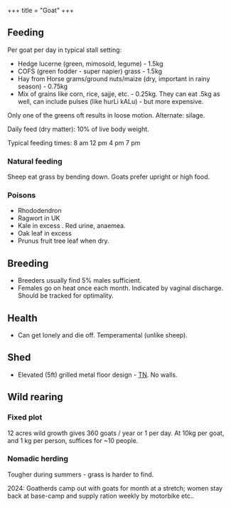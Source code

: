 +++
title = "Goat"
+++

## Feeding
Per goat per day in typical stall setting:

- Hedge lucerne (green, mimosoid, legume) - 1.5kg
- COFS (green fodder - super napier) grass - 1.5kg
- Hay from Horse grams/ground nuts/maize (dry, important in rainy season) - 0.75kg
- Mix of grains like corn, rice, sajje, etc. - 0.25kg. They can eat .5kg as well, can include pulses (like hurLi kALu) - but more expensive.

Only one of the greens oft results in loose motion. Alternate: silage.

Daily feed (dry matter): 10% of live body weight.

Typical feeding times: 8 am 12 pm 4 pm 7 pm

### Natural feeding
Sheep eat grass by bending down. Goats prefer upright or high food.

### Poisons
- Rhododendron
- Ragwort in UK
- Kale in excess . Red urine, anaemea.
- Oak leaf in excess
- Prunus fruit tree leaf when dry.

## Breeding
- Breeders usually find 5% males sufficient.
- Females go on heat once each month. Indicated by vaginal discharge. Should be tracked for optimality.

## Health
- Can get lonely and die off. Temperamental (unlike sheep).


## Shed
- Elevated (5ft) grilled metal floor design - [TN](https://www.youtube.com/watch?v=Lax-XIQIelY). No walls.

## Wild rearing
### Fixed plot
12 acres wild growth gives 360 goats / year or 1 per day. At 10kg per goat, and 1 kg per person, suffices for ~10 people.

### Nomadic herding 
Tougher during summers - grass is harder to find.  

2024: Goatherds camp out with goats for month at a stretch; women stay back at base-camp and supply ration weekly by motorbike etc..
